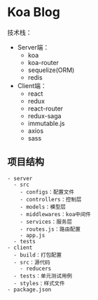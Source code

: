 # Koa Blog

技术栈：

- Server端：
  - koa
  - koa-router
  - sequelize(ORM)
  - redis
- Client端：
  - react
  - redux
  - react-router
  - redux-saga
  - immutable.js
  - axios
  - sass

## 项目结构

```
- server
  - src
    - configs：配置文件
    - controllers：控制层
    - models：模型层
    - middlewares：koa中间件
    - services：服务层
    - routes.js：路由配置
    - app.js
  - tests
- client
  - build：打包配置
  - src：源代码
    - reducers
  - tests：单元测试用例
  - styles：样式文件
- package.json
```

